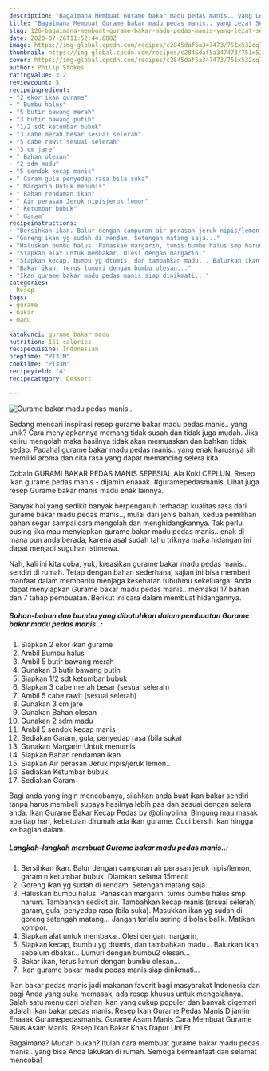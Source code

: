 ```yaml
---
description: "Bagaimana Membuat Gurame bakar madu pedas manis.. yang Lezat Sekali"
title: "Bagaimana Membuat Gurame bakar madu pedas manis.. yang Lezat Sekali"
slug: 126-bagaimana-membuat-gurame-bakar-madu-pedas-manis-yang-lezat-sekali
date: 2020-07-26T11:52:44.888Z
image: https://img-global.cpcdn.com/recipes/c2845daf5a347473/751x532cq70/gurame-bakar-madu-pedas-manis-foto-resep-utama.jpg
thumbnail: https://img-global.cpcdn.com/recipes/c2845daf5a347473/751x532cq70/gurame-bakar-madu-pedas-manis-foto-resep-utama.jpg
cover: https://img-global.cpcdn.com/recipes/c2845daf5a347473/751x532cq70/gurame-bakar-madu-pedas-manis-foto-resep-utama.jpg
author: Philip Stokes
ratingvalue: 3.2
reviewcount: 5
recipeingredient:
- "2 ekor ikan gurame"
- " Bumbu halus"
- "5 butir bawang merah"
- "3 butir bawang putih"
- "1/2 sdt ketumbar bubuk"
- "3 cabe merah besar sesuai selerah"
- "5 cabe rawit sesuai selerah"
- "3 cm jare"
- " Bahan olesan"
- "2 sdm madu"
- "5 sendok kecap manis"
- " Garam gula penyedap rasa bila suka"
- " Margarin Untuk menumis"
- " Bahan rendaman ikan"
- " Air perasan Jeruk nipisjeruk lemon"
- " Ketumbar bubuk"
- " Garam"
recipeinstructions:
- "Bersihkan ikan. Balur dengan campuran air perasan jeruk nipis/lemon, garam n ketumbar bubuk. Diamkan selama 15menit"
- "Goreng ikan yg sudah di rendam. Setengah matang saja..."
- "Haluskan bumbu halus. Panaskan margarin, tumis bumbu halus smp harum. Tambahkan sedikit air. Tambahkan kecap manis (srsuai selerah) garam, gula, penyedap rasa (bila suka). Masukkan ikan yg sudah di goreng setengah matang... Jangan terlalu sering d bolak balik. Matikan kompor."
- "Siapkan alat untuk membakar. Olesi dengan margarin,"
- "Siapkan kecap, bumbu yg dtumis, dan tambahkan madu... Balurkan ikan sebelum dbakar... Lumuri dengan bumbu2 olesan..."
- "Bakar ikan, terus lumuri dengan bumbu olesan..."
- "Ikan gurame bakar madu pedas manis siap dinikmati..."
categories:
- Resep
tags:
- gurame
- bakar
- madu

katakunci: gurame bakar madu 
nutrition: 151 calories
recipecuisine: Indonesian
preptime: "PT31M"
cooktime: "PT33M"
recipeyield: "4"
recipecategory: Dessert

---
```



![Gurame bakar madu pedas manis..](https://img-global.cpcdn.com/recipes/c2845daf5a347473/751x532cq70/gurame-bakar-madu-pedas-manis-foto-resep-utama.jpg)

Sedang mencari inspirasi resep gurame bakar madu pedas manis.. yang unik? Cara menyiapkannya memang tidak susah dan tidak juga mudah. Jika keliru mengolah maka hasilnya tidak akan memuaskan dan bahkan tidak sedap. Padahal gurame bakar madu pedas manis.. yang enak harusnya sih memiliki aroma dan cita rasa yang dapat memancing selera kita.

Cobain GURAMI BAKAR PEDAS MANIS SEPESIAL Ala Koki CEPLUN. Resep ikan gurame pedas manis - dijamin enaaak. #guramepedasmanis. Lihat juga resep Gurame bakar manis madu enak lainnya.

Banyak hal yang sedikit banyak berpengaruh terhadap kualitas rasa dari gurame bakar madu pedas manis.., mulai dari jenis bahan, kedua pemilihan bahan segar sampai cara mengolah dan menghidangkannya. Tak perlu pusing jika mau menyiapkan gurame bakar madu pedas manis.. enak di mana pun anda berada, karena asal sudah tahu triknya maka hidangan ini dapat menjadi suguhan istimewa.


Nah, kali ini kita coba, yuk, kreasikan gurame bakar madu pedas manis.. sendiri di rumah. Tetap dengan bahan sederhana, sajian ini bisa memberi manfaat dalam membantu menjaga kesehatan tubuhmu sekeluarga. Anda dapat menyiapkan Gurame bakar madu pedas manis.. memakai 17 bahan dan 7 tahap pembuatan. Berikut ini cara dalam membuat hidangannya.

<!--inarticleads1-->

##### Bahan-bahan dan bumbu yang dibutuhkan dalam pembuatan Gurame bakar madu pedas manis..:

1. Siapkan 2 ekor ikan gurame
1. Ambil  Bumbu halus
1. Ambil 5 butir bawang merah
1. Gunakan 3 butir bawang putih
1. Siapkan 1/2 sdt ketumbar bubuk
1. Siapkan 3 cabe merah besar (sesuai selerah)
1. Ambil 5 cabe rawit (sesuai selerah)
1. Gunakan 3 cm jare
1. Gunakan  Bahan olesan
1. Gunakan 2 sdm madu
1. Ambil 5 sendok kecap manis
1. Sediakan  Garam, gula, penyedap rasa (bila suka)
1. Gunakan  Margarin Untuk menumis
1. Siapkan  Bahan rendaman ikan
1. Siapkan  Air perasan Jeruk nipis/jeruk lemon..
1. Sediakan  Ketumbar bubuk
1. Sediakan  Garam


Bagi anda yang ingin mencobanya, silahkan anda buat ikan bakar sendiri tanpa harus membeli supaya hasilnya lebih pas dan sesuai dengan selera anda. Ikan Gurame Bakar Kecap Pedas by @olinyolina. Bingung mau masak apa tiap hari, kebetulan dirumah ada ikan gurame. Cuci bersih ikan hingga ke bagian dalam. 

<!--inarticleads2-->

##### Langkah-langkah membuat Gurame bakar madu pedas manis..:

1. Bersihkan ikan. Balur dengan campuran air perasan jeruk nipis/lemon, garam n ketumbar bubuk. Diamkan selama 15menit
1. Goreng ikan yg sudah di rendam. Setengah matang saja...
1. Haluskan bumbu halus. Panaskan margarin, tumis bumbu halus smp harum. Tambahkan sedikit air. Tambahkan kecap manis (srsuai selerah) garam, gula, penyedap rasa (bila suka). Masukkan ikan yg sudah di goreng setengah matang... Jangan terlalu sering d bolak balik. Matikan kompor.
1. Siapkan alat untuk membakar. Olesi dengan margarin,
1. Siapkan kecap, bumbu yg dtumis, dan tambahkan madu... Balurkan ikan sebelum dbakar... Lumuri dengan bumbu2 olesan...
1. Bakar ikan, terus lumuri dengan bumbu olesan...
1. Ikan gurame bakar madu pedas manis siap dinikmati...


Ikan bakar pedas manis jadi makanan favorit bagi masyarakat Indonesia dan bagi Anda yang suka memasak, ada resep khusus untuk mengolahnya. Salah satu menu dari olahan ikan yang cukup populer dan banyak digemari adalah ikan bakar pedas manis. Resep Ikan Gurame Pedas Manis Dijamin Enaaak Guramepedasmanis. Gurame Asam Manis Cara Membuat Gurame Saus Asam Manis. Resep Ikan Bakar Khas Dapur Uni Et. 

Bagaimana? Mudah bukan? Itulah cara membuat gurame bakar madu pedas manis.. yang bisa Anda lakukan di rumah. Semoga bermanfaat dan selamat mencoba!
